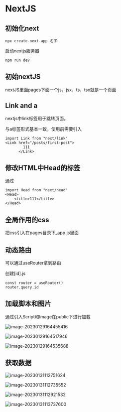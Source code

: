 # NextJS

## 初始化next

```
npx create-next-app 名字
```

启动nextjs服务器

```
npm run dev
```

## 初始nextJS

nextJS里面pages下面一个js，jsx，ts，tsx就是一个页面

## Link and a

nextjs中link标签用于跳转页面。

与a标签形式基本一致，使用前需要引入

```
import Link from "next/link"
<Link href="/posts/first-post">
        111
      </Link>
```

## 修改HTML中Head的标签

通过<Head></head>

```
import Head from "next/head"
<Head>
	<title>111</title>
</Head>
```

## 全局作用的css

把css引入在pages目录下_app.js里面

## 动态路由

可以通过useRouter拿到路由

创建[id].js

```
const router = useRouter()
router.query.id
```

## 加载脚本和图片

通过引入Script和Image在public下进行加载

![image-20230129164455416](C:\Users\潘麒麟\AppData\Roaming\Typora\typora-user-images\image-20230129164455416.png)

![image-20230129164517946](C:\Users\潘麒麟\AppData\Roaming\Typora\typora-user-images\image-20230129164517946.png)

![image-20230129164535688](C:\Users\潘麒麟\AppData\Roaming\Typora\typora-user-images\image-20230129164535688.png)

## 获取数据

![image-20230131112751624](C:\Users\潘麒麟\AppData\Roaming\Typora\typora-user-images\image-20230131112751624.png)

![image-20230131112735552](C:\Users\潘麒麟\AppData\Roaming\Typora\typora-user-images\image-20230131112735552.png)

![image-20230131112921532](C:\Users\潘麒麟\AppData\Roaming\Typora\typora-user-images\image-20230131112921532.png)

![image-20230131113737600](C:\Users\潘麒麟\AppData\Roaming\Typora\typora-user-images\image-20230131113737600.png)
